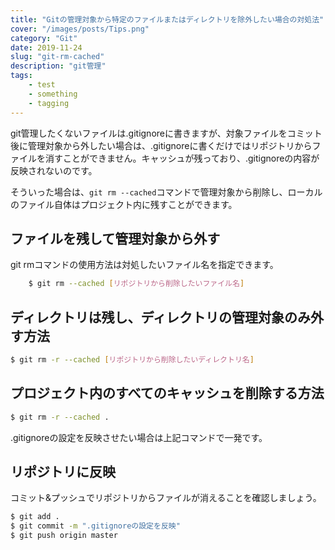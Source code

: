 ```yaml
---
title: "Gitの管理対象から特定のファイルまたはディレクトリを除外したい場合の対処法"
cover: "/images/posts/Tips.png"
category: "Git"
date: 2019-11-24
slug: "git-rm-cached"
description: "git管理"
tags:
    - test
    - something
    - tagging
---
```


git管理したくないファイルは.gitignoreに書きますが、対象ファイルをコミット後に管理対象から外したい場合は、.gitignoreに書くだけではリポジトリからファイルを消すことができません。キャッシュが残っており、.gitignoreの内容が反映されないのです。

そういった場合は、`git rm --cached`コマンドで管理対象から削除し、ローカルのファイル自体はプロジェクト内に残すことができます。

## ファイルを残して管理対象から外す

git rmコマンドの使用方法は対処したいファイル名を指定できます。

```bash
    $ git rm --cached [リポジトリから削除したいファイル名]
```

## ディレクトリは残し、ディレクトリの管理対象のみ外す方法

```bash
$ git rm -r --cached [リポジトリから削除したいディレクトリ名]
```

## プロジェクト内のすべてのキャッシュを削除する方法

```bash
$ git rm -r --cached .
```
.gitignoreの設定を反映させたい場合は上記コマンドで一発です。

## リポジトリに反映

コミット&プッシュでリポジトリからファイルが消えることを確認しましょう。

```bash
$ git add .
$ git commit -m ".gitignoreの設定を反映"
$ git push origin master
```
